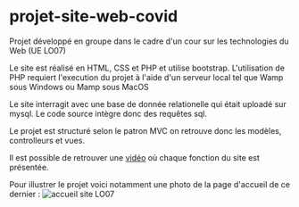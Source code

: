 # projet-site-web-covid
Projet développé en groupe dans le cadre d'un cour sur les technologies du Web (UE LO07)

Le site est réalisé en HTML, CSS et PHP et utilise bootstrap. L'utilisation de PHP requiert l'execution du projet à l'aide d'un serveur local tel que Wamp sous Windows ou Mamp sous MacOS

Le site interragit avec une base de donnée relationelle qui était uploadé sur mysql. Le code source intègre donc des requêtes sql.

Le projet est structuré selon le patron MVC on retrouve donc les modèles, controlleurs et vues.

Il est possible de retrouver une [vidéo](https://github.com/vallhallalm/projet-site-web-covid/blob/main/vid%C3%A9o%20d%C3%A9monstration.mkv) où chaque fonction du site est présentée.

Pour illustrer le projet voici notamment une photo de la page d'accueil de ce dernier : ![accueil site LO07](https://user-images.githubusercontent.com/64600282/151717484-2791c6cf-f57e-419d-a77d-39bdd6928593.png)
